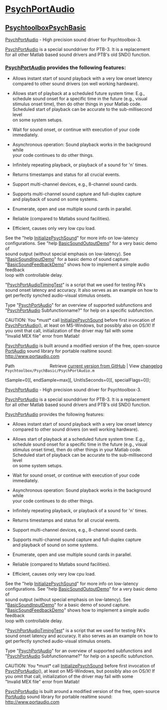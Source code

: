 # [PsychPortAudio](PsychPortAudio)
## [Psychtoolbox](Psychtoolbox)[PsychBasic](PsychBasic)

[PsychPortAudio](PsychPortAudio) - High precision sound driver for Psychtoolbox-3.  
  
[PsychPortAudio](PsychPortAudio) is a special sounddriver for PTB-3. It is a replacement  
for all other Matlab based sound drivers and PTB's old SND() function.  
  
### [PsychPortAudio](PsychPortAudio) provides the following features:  
  
- Allows instant start of sound playback with a very low onset latency  
  compared to other sound drivers (on well working hardware).  
  
- Allows start of playback at a scheduled future system time: E.g.,  
  schedule sound onset for a specific time in the future (e.g., visual  
  stimulus onset time), then do other things in your Matlab code.  
  Scheduled start of playback can be accurate to the sub-millisecond level  
  on some system setups.  
  
- Wait for sound onset, or continue with execution of your code  
  immediately.  
  
- Asynchronous operation: Sound playback works in the background while  
  your code continues to do other things.  
  
- Infinitely repeating playback, or playback of a sound for 'n' times.  
  
- Returns timestamps and status for all crucial events.  
  
- Support multi-channel devices, e.g., 8-channel sound cards.  
  
- Supports multi-channel sound capture and full-duplex capture  
  and playback of sound on some systems.  
  
- Enumerate, open and use multiple sound cards in parallel.  
  
- Reliable (compared to Matlabs sound facilities).  
  
- Efficient, causes only very low cpu load.  
  
See the "help [InitializePsychSound](InitializePsychSound)" for more info on low-latency  
configurations. See "help [BasicSoundOutputDemo](BasicSoundOutputDemo)" for a very basic demo of  
sound output (without special emphasis on low-latency). See  
"[BasicSoundInputDemo](BasicSoundInputDemo)" for a basic demo of sound capture.  
"[BasicSoundFeedbackDemo](BasicSoundFeedbackDemo)" shows how to implement a simple audio feedback  
loop with controllable delay.  
  
"[PsychPortAudioTimingTest](PsychPortAudioTimingTest)" is a script that we used for testing PA's  
sound onset latency and accuracy. It also serves as an example on how to  
get perfectly synched audio-visual stimulus onsets.  
  
Type "[PsychPortAudio](PsychPortAudio)" for an overview of supported subfunctions and  
"[PsychPortAudio](PsychPortAudio) Subfunctionname?" for help on a specific subfunction.  
  
CAUTION: You \*must\* call [InitializePsychSound](InitializePsychSound) before first invocation of  
[PsychPortAudio](PsychPortAudio)(), at least on MS-Windows, but possibly also on OS/X! If  
you omit that call, initialization of the driver may fail with some  
"Invalid MEX file" error from Matlab!  
  
  
[PsychPortAudio](PsychPortAudio) is built around a modified version of the free, open-source  
[PortAudio](PortAudio) sound library for portable realtime sound: http://www.portaudio.com  




<div class="code_header" style="text-align:right;">
  <span style="float:left;">Path&nbsp;&nbsp;</span> <span class="counter">Retrieve <a href=
  "https://raw.github.com/Psychtoolbox-3/Psychtoolbox-3/beta/Psychtoolbox/PsychBasic/PsychPortAudio.m">current version from GitHub</a> | View <a href=
  "https://github.com/Psychtoolbox-3/Psychtoolbox-3/commits/beta/Psychtoolbox/PsychBasic/PsychPortAudio.m">changelog</a></span>
</div>
<div class="code">
  <code>Psychtoolbox/PsychBasic/PsychPortAudio.m</code>
</div>

tSample=0][, endSample=max][, UnitIsSeconds=0][, specialFlags=0]);  
  

  [PsychPortAudio](PsychPortAudio) - High precision sound driver for Psychtoolbox-3.  
   
  [PsychPortAudio](PsychPortAudio) is a special sounddriver for PTB-3. It is a replacement  
  for all other Matlab based sound drivers and PTB's old SND() function.  
   
  [PsychPortAudio](PsychPortAudio) provides the following features:  
   
  - Allows instant start of sound playback with a very low onset latency  
    compared to other sound drivers (on well working hardware).  
   
  - Allows start of playback at a scheduled future system time: E.g.,  
    schedule sound onset for a specific time in the future (e.g., visual  
    stimulus onset time), then do other things in your Matlab code.  
    Scheduled start of playback can be accurate to the sub-millisecond level  
    on some system setups.  
   
  - Wait for sound onset, or continue with execution of your code  
    immediately.  
   
  - Asynchronous operation: Sound playback works in the background while  
    your code continues to do other things.  
   
  - Infinitely repeating playback, or playback of a sound for 'n' times.  
   
  - Returns timestamps and status for all crucial events.  
   
  - Support multi-channel devices, e.g., 8-channel sound cards.  
   
  - Supports multi-channel sound capture and full-duplex capture  
    and playback of sound on some systems.  
   
  - Enumerate, open and use multiple sound cards in parallel.  
   
  - Reliable (compared to Matlabs sound facilities).  
   
  - Efficient, causes only very low cpu load.  
   
  See the "help [InitializePsychSound](InitializePsychSound)" for more info on low-latency  
  configurations. See "help [BasicSoundOutputDemo](BasicSoundOutputDemo)" for a very basic demo of  
  sound output (without special emphasis on low-latency). See  
  "[BasicSoundInputDemo](BasicSoundInputDemo)" for a basic demo of sound capture.  
  "[BasicSoundFeedbackDemo](BasicSoundFeedbackDemo)" shows how to implement a simple audio feedback  
  loop with controllable delay.  
   
  "[PsychPortAudioTimingTest](PsychPortAudioTimingTest)" is a script that we used for testing PA's  
  sound onset latency and accuracy. It also serves as an example on how to  
  get perfectly synched audio-visual stimulus onsets.  
   
  Type "[PsychPortAudio](PsychPortAudio)" for an overview of supported subfunctions and  
  "[PsychPortAudio](PsychPortAudio) Subfunctionname?" for help on a specific subfunction.  
   
  CAUTION: You \*must\* call [InitializePsychSound](InitializePsychSound) before first invocation of  
  [PsychPortAudio](PsychPortAudio)(), at least on MS-Windows, but possibly also on OS/X! If  
  you omit that call, initialization of the driver may fail with some  
  "Invalid MEX file" error from Matlab!  
   
   
  [PsychPortAudio](PsychPortAudio) is built around a modified version of the free, open-source  
  [PortAudio](PortAudio) sound library for portable realtime sound: http://www.portaudio.com  
  


